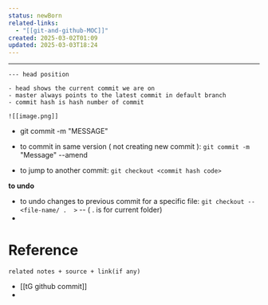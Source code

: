 ```yaml
---
status: newBorn
related-links:
  - "[[git-and-github-MOC]]"
created: 2025-03-02T01:09
updated: 2025-03-03T18:24
---
```

---

```tabs
--- head position

- head shows the current commit we are on
- master always points to the latest commit in default branch
- commit hash is hash number of commit

![[image.png]]
```


- git commit -m "MESSAGE"
- to commit in same version ( not creating new commit ): `git commit -m` "Message" --amend


- to jump to another commit: `git checkout <commit hash code>`

**to undo**
- to undo changes to previous commit for a specific file: `git checkout --<file-name/ .  >` -- ( . is for current folder)
- 


# Reference
`related notes + source + link(if any)`
 - [[tG github commit]]
 - 
